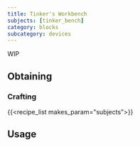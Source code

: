 ```yaml
---
title: Tinker's Workbench
subjects: [tinker_bench]
category: blocks
subcategory: devices
---
```


WIP

Obtaining
---------

### Crafting
{{<recipe_list makes_param="subjects">}}

Usage
-----
